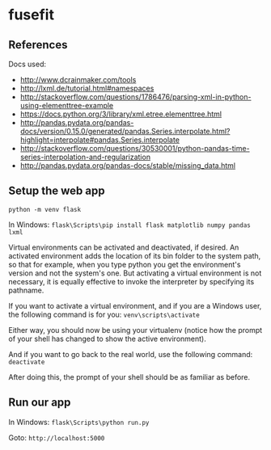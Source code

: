 # fusefit

## References

Docs used:

- http://www.dcrainmaker.com/tools
- http://lxml.de/tutorial.html#namespaces
- http://stackoverflow.com/questions/1786476/parsing-xml-in-python-using-elementtree-example
- https://docs.python.org/3/library/xml.etree.elementtree.html
- http://pandas.pydata.org/pandas-docs/version/0.15.0/generated/pandas.Series.interpolate.html?highlight=interpolate#pandas.Series.interpolate
- http://stackoverflow.com/questions/30530001/python-pandas-time-series-interpolation-and-regularization
- http://pandas.pydata.org/pandas-docs/stable/missing_data.html


## Setup the web app

`python -m venv flask`

In Windows: `flask\Scripts\pip install flask matplotlib numpy pandas lxml`

Virtual environments can be activated and deactivated, if desired. An activated environment adds the location of its bin folder to the system path, so that for example, when you type python you get the environment's version and not the system's one. But activating a virtual environment is not necessary, it is equally effective to invoke the interpreter by specifying its pathname.

If you want to activate a virtual environment, and if you are a Windows user, the following command is for you: `venv\scripts\activate`

Either way, you should now be using your virtualenv (notice how the prompt of your shell has changed to show the active environment).

And if you want to go back to the real world, use the following command: `deactivate`

After doing this, the prompt of your shell should be as familiar as before.


## Run our app

In Windows: `flask\Scripts\python run.py`

Goto: `http://localhost:5000`
